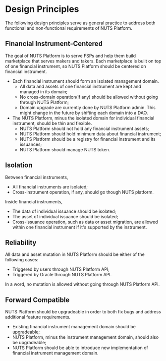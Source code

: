 # Design Principles

The following design principles serve as general practice to address both functional and non-functional requirements of NUTS Platform.

## Financial Instrument-Centered

The goal of NUTS Platform is to serve FSPs and help them build marketplace that serves makers and takers. Each marketplace is built on top of one financial instrument, so NUTS Platform should be centered on financial instrument.

* Each financial instrument should form an isolated management domain.
  * All data and assets of one financial instrument are kept and managed in its domain;
  * No cross-domain operation\(if any\) should be allowed without going through NUTS Platform;
  * Domain upgrade are currently done by NUTS Platform admin. This might change in the future by shifting each domain into a DAO.
* The NUTS Platform, minus the isolated domain for individual financial instrument,  should be thin and flexible.
  * NUTS Platform should not hold any financial instrument assets;
  * NUTS Platform should hold minimum data about financial instrument;
  * NUTS Platform should be a registry for financial instrument and its issuances;
  * NUTS Platform should manage NUTS token.

## Isolation

Between financial instruments,

* All financial instruments are isolated;
* Cross-instrument operation, if any, should go though NUTS platform.

Inside financial instruments,

* The data of individual issuance should be isolated;
* The asset of individual issuance should be isolated;
* Cross-issuance operation, such as data or asset migration, are allowed within one financial instrument if it's supported by the instrument.

## Reliability

All data and asset mutation in NUTS Platform should be either of the following cases:

* Triggered by users through NUTS Platform API;
* Triggered by Oracle through NUTS Platform API.

In a word, no mutation is allowed without going through NUTS Platform API.

## Forward Compatible

NUTS Platform should be upgradeable in order to both fix bugs and address additional feature requirements.

* Existing financial instrument management domain should be upgradeable;
* NUTS Platform, minus the instrument management domain, should also be upgradeable;
* NUTS Platform should be able to introduce new implementation of financial instrument management domain.



